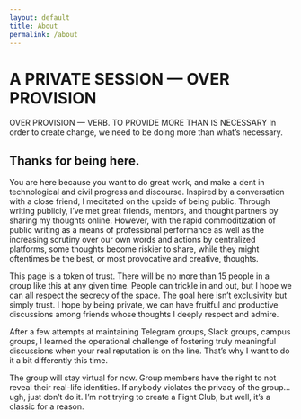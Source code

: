 ```yaml
---
layout: default
title: About
permalink: /about
---
```


# A PRIVATE SESSION — OVER PROVISION
OVER PROVISION — VERB. TO PROVIDE MORE THAN IS NECESSARY
In order to create change, we need to be doing more than what’s necessary.

## Thanks for being here. 

You are here because you want to do great work, and make a dent in technological and civil progress and discourse. 
Inspired by a conversation with a close friend, I meditated on the upside of being public. Through writing publicly, I’ve met great friends, mentors, and thought partners by sharing my thoughts online. However, with the rapid commoditization of public writing as a means of professional performance as well as the increasing scrutiny over our own words and actions by centralized platforms, some thoughts become riskier to share, while they might oftentimes be the best, or most provocative and creative, thoughts.

This page is a token of trust. There will be no more than 15 people in a group like this at any given time. People can trickle in and out, but I hope we can all respect the secrecy of the space. The goal here isn’t exclusivity but simply trust. I hope by being private, we can have fruitful and productive discussions among friends whose thoughts I deeply respect and admire. 

After a few attempts at maintaining Telegram groups, Slack groups, campus groups, I learned the operational challenge of fostering truly meaningful discussions when your real reputation is on the line. That’s why I want to do it a bit differently this time. 

The group will stay virtual for now. Group members have the right to not reveal their real-life identities. If anybody violates the privacy of the group… ugh, just don’t do it. I’m not trying to create a Fight Club, but well, it’s a classic for a reason.
